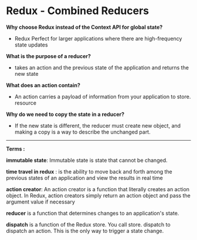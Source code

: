 # Redux - Combined Reducers

**Why choose Redux instead of the Context API for global state?**

- Redux Perfect for larger applications where there are high-frequency state updates

**What is the purpose of a reducer?**

- takes an action and the previous state of the application and returns the new state

**What does an action contain?**

- An action carries a payload of information from your application to store. resource

**Why do we need to copy the state in a reducer?**

- If the new state is different, the reducer must create new object, and making a copy is a way to describe the unchanged part.

------------------------------------------------------------
**Terms :**

**immutable state**: Immutable state is state that cannot be changed.

**time travel in redux** : is the ability to move back and forth among the previous states of an application and view the results in real time

**action creator**: An action creator is a function that literally creates an action object. In Redux, action creators simply return an action object and pass the argument value if necessary

**reducer** is a function that determines changes to an application's state.

**dispatch** is a function of the Redux store. You call store. dispatch to dispatch an action. This is the only way to trigger a state change.
